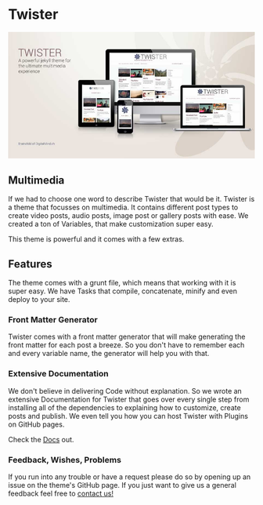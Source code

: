 # Twister
![twister preview](/img/twister_preview_big.jpg)

## Multimedia
If we had to choose one word to describe Twister that would be it. Twister is a theme that focusses on multimedia. It contains different post types to create video posts, audio posts, image post or gallery posts with ease. We created a ton of Variables, that make customization super easy.

This theme is powerful and it comes with a few extras.

## Features
The theme comes with a grunt file, which means that working with it is super easy. We have Tasks that compile, concatenate, minify and even deploy to your site.

### Front Matter Generator
Twister comes with a front matter generator that will make generating the front matter for each post a breeze. So you don't have to remember each and every variable name, the generator will help you with that.

### Extensive Documentation
We don't believe in delivering Code without explanation. So we wrote an extensive Documentation for Twister that goes over every single step from installing all of the dependencies to explaining how to customize, create posts and publish. We even tell you how you can host Twister with Plugins on GitHub pages.

Check the [Docs](https://twister.digitalmind.ch/documentation/) out.

### Feedback, Wishes, Problems
If you run into any trouble or have a request please do so by opening up an issue on the theme's GitHub page.
If you just want to give us a general feedback feel free to [contact us!](https://digitalmind.ch/contact/)